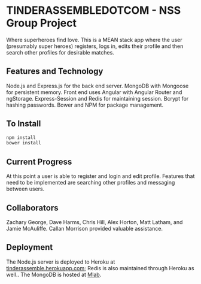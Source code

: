 # TINDERASSEMBLEDOTCOM - NSS Group Project
Where superheroes find love. This is a MEAN stack app where the user (presumably super heroes) registers, logs in, edits their profile and then search other profiles for desirable matches.

## Features and Technology
Node.js and Express.js for the back end server. MongoDB with Mongoose for persistent memory. Front end uses Angular with Angular Router and ngStorage.  Express-Session and Redis for maintaining session. Bcrypt for hashing passwords. Bower and NPM for package management.

## To Install
```bash
npm install
bower install
```
## Current Progress
At this point a user is able to register and login and edit profile. Features that need to be implemented are searching other profiles and messaging between users.

## Collaborators
Zachary George, Dave Harms, Chris Hill, Alex Horton, Matt Latham, and Jamie McAuliffe. Callan Morrison provided valuable assistance.

## Deployment
The Node.js server is deployed to Heroku at [tinderassemble.herokuapp.com](https://tinderassemble.herokuapp.com/profile); Redis is also maintained through Heroku as well.. The MongoDB is hosted at [Mlab](https://mlab.com/).


